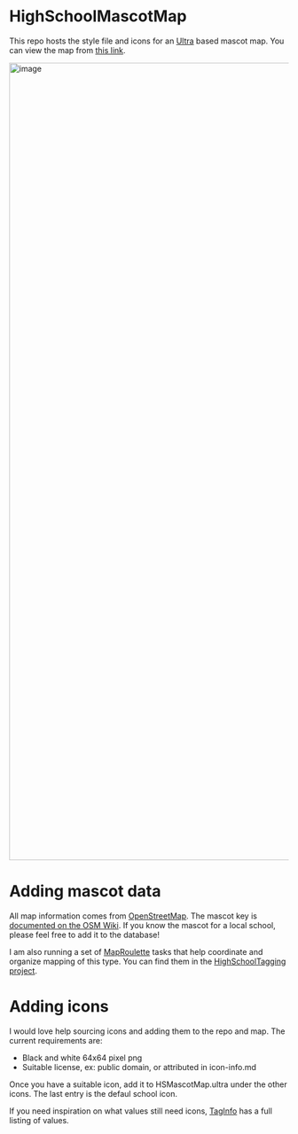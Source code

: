 # HighSchoolMascotMap
This repo hosts the style file and icons for an [Ultra](https://overpass-ultra.us/) based mascot map. You can view the map from [this link](https://overpass-ultra.us/#map&query=url:https://raw.githubusercontent.com/watmildon/HighSchoolMascotMap/refs/heads/main/HSMascotMap.ultra).

<img width="1439" alt="image" src="https://github.com/user-attachments/assets/0406856d-f875-4e25-8f41-e720a682281a" />

# Adding mascot data
All map information comes from [OpenStreetMap](https://www.openstreetmap.org/). The mascot key is [documented on the OSM Wiki](https://wiki.openstreetmap.org/wiki/Key:mascot). If you know the mascot for a local school, please feel free to add it to the database!

I am also running a set of [MapRoulette](https://maproulette.org/) tasks that help coordinate and organize mapping of this type. You can find them in the [HighSchoolTagging project](https://maproulette.org/browse/projects/59042).

# Adding icons
I would love help sourcing icons and adding them to the repo and map. The current requirements are:

* Black and white 64x64 pixel png
* Suitable license, ex: public domain, or attributed in icon-info.md

Once you have a suitable icon, add it to HSMascotMap.ultra under the other icons. The last entry is the defaul school icon.

If you need inspiration on what values still need icons, [TagInfo](https://taginfo.openstreetmap.org/keys/mascot#values) has a full listing of values.
